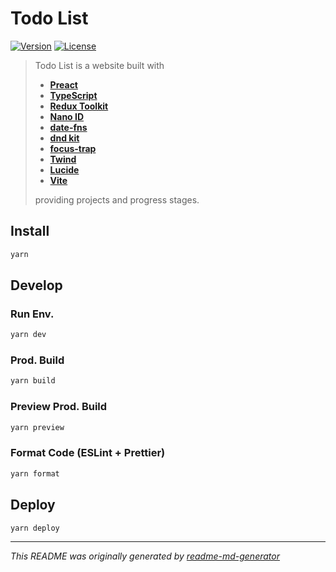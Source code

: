 # Todo List
[![Version](https://img.shields.io/badge/dynamic/json?url=https://raw.githubusercontent.com/eldarlrd/todo-list/main/package.json&query=version&logo=git-extensions&label=version&labelColor=475569&color=0284c7)](https://github.com/eldarlrd/todo-list/blob/main/package.json)
[![License](https://img.shields.io/badge/dynamic/json?url=https://raw.githubusercontent.com/eldarlrd/todo-list/main/package.json&query=license&logo=open-source-initiative&logoColor=fff&label=license&labelColor=475569&color=c026d3)](https://github.com/eldarlrd/todo-list/blob/main/LICENSE)

> Todo List is a website built with
> - **[Preact](https://preactjs.com)**
> - **[TypeScript](https://typescriptlang.org)**
> - **[Redux Toolkit](https://redux-toolkit.js.org)**
> - **[Nano ID](https://zelark.github.io/nano-id-cc)**
> - **[date-fns](https://date-fns.org)**
> - **[dnd kit](https://dndkit.com)**
> - **[focus-trap](https://focus-trap.github.io/focus-trap)**
> - **[Twind](https://twind.style)**
> - **[Lucide](https://lucide.dev)**
> - **[Vite](https://vitejs.dev)**
>
> providing projects and progress stages.

## Install
```sh
yarn
```
## Develop
### Run Env.
```sh
yarn dev
```
### Prod. Build
```sh
yarn build
```
### Preview Prod. Build
```sh
yarn preview
```
### Format Code (ESLint + Prettier)
```sh
yarn format
```
## Deploy
```sh
yarn deploy
```
***
*This README was originally generated by [readme-md-generator](https://github.com/kefranabg/readme-md-generator)*